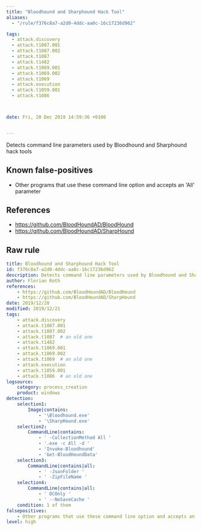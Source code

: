 ```yaml
---
title: "Bloodhound and Sharphound Hack Tool"
aliases:
  - "/rule/f376c8a7-a2d0-4ddc-aa0c-16c17236d962"

tags:
  - attack.discovery
  - attack.t1087.001
  - attack.t1087.002
  - attack.t1087
  - attack.t1482
  - attack.t1069.001
  - attack.t1069.002
  - attack.t1069
  - attack.execution
  - attack.t1059.001
  - attack.t1086



date: Fri, 20 Dec 2019 14:59:36 +0100


---
```


Detects command line parameters used by Bloodhound and Sharphound hack tools

<!--more-->


## Known false-positives

* Other programs that use these command line option and accepts an 'All' parameter



## References

* https://github.com/BloodHoundAD/BloodHound
* https://github.com/BloodHoundAD/SharpHound


## Raw rule
```yaml
title: Bloodhound and Sharphound Hack Tool
id: f376c8a7-a2d0-4ddc-aa0c-16c17236d962
description: Detects command line parameters used by Bloodhound and Sharphound hack tools
author: Florian Roth
references:
    - https://github.com/BloodHoundAD/BloodHound
    - https://github.com/BloodHoundAD/SharpHound
date: 2019/12/20
modified: 2019/12/21
tags:
    - attack.discovery
    - attack.t1087.001
    - attack.t1087.002
    - attack.t1087  # an old one
    - attack.t1482
    - attack.t1069.001
    - attack.t1069.002
    - attack.t1069  # an old one
    - attack.execution
    - attack.t1059.001
    - attack.t1086  # an old one
logsource:
    category: process_creation
    product: windows
detection:
    selection1: 
        Image|contains: 
            - '\Bloodhound.exe'
            - '\SharpHound.exe'
    selection2:
        CommandLine|contains: 
            - ' -CollectionMethod All '
            - '.exe -c All -d '
            - 'Invoke-Bloodhound'
            - 'Get-BloodHoundData'
    selection3:
        CommandLine|contains|all: 
            - ' -JsonFolder '
            - ' -ZipFileName '
    selection4:
        CommandLine|contains|all: 
            - ' DCOnly '
            - ' --NoSaveCache '
    condition: 1 of them
falsepositives:
    - Other programs that use these command line option and accepts an 'All' parameter
level: high


```
